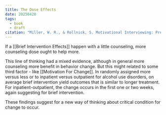 ```yaml
---
title: The Dose Effects
date: 20250420
tags:
  - book
  - draft
citation: "Miller, W. R., & Rollnick, S. Motivational Interviewing: Preparing People to Change Addictive Behavior, 2nd ed. New York: Guilford Press, 2002."
---
```

If a [[Brief Intervention Effects]] happen with a little counseling, more counseling dose ought to help more.

This line of thinking had a mixed evidence, although in general more counseling more benefit in behavior change. But this might related to some third factor - like [[Motivation For Change]]. In randomly assigned more versus less or to inpatient versus outpatient for alcohol use disorders, on average brief intervention yield outcomes that is similar to longer treatment. For inpatient-outpatient, the change occurs in the first one or two weeks, again suggesting for brief intervention.

These findings suggest for a new way of thinking about critical condition for change to occur.